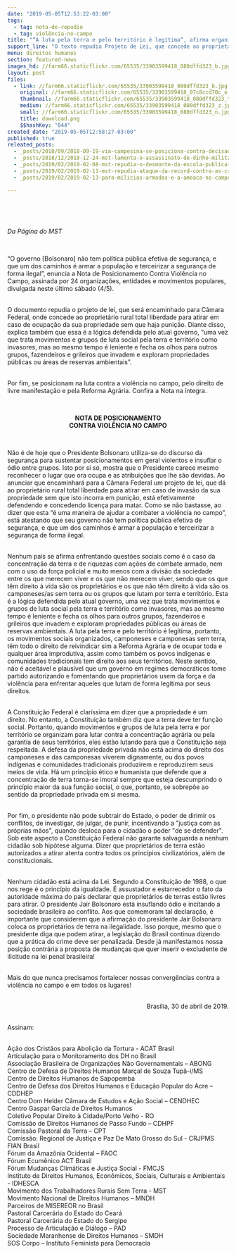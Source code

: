 ```yaml
---
date: "2019-05-05T12:53:22-03:00"
tags:
  - tag: nota-de-repudio
  - tag: violência-no-campo
title: "“A luta pela terra e pelo território é legítima”, afirma organizações populares em Nota Pública"
support_line: "O texto repudia Projeto de Lei, que concede ao proprietário rural total liberdade para atirar contra as ocupações terra"
menu: direitos humanos
section: featured-news
images_hd: //farm66.staticflickr.com/65535/33903599418_080dffd323_b.jpg
layout: post
files:
  - link: //farm66.staticflickr.com/65535/33903599418_080dffd323_b.jpg
    original: //farm66.staticflickr.com/65535/33903599418_07c8ccd70c_o.png
    thumbnail: //farm66.staticflickr.com/65535/33903599418_080dffd323_t.jpg
    medium: //farm66.staticflickr.com/65535/33903599418_080dffd323_z.jpg
    small: //farm66.staticflickr.com/65535/33903599418_080dffd323_n.jpg
    title: download.png
    $$hashKey: "044"
created_date: "2019-05-05T12:58:27-03:00"
published: true
releated_posts:
  - _posts/2018/09/2018-09-19-via-campesina-se-posiciona-contra-decisao-que-estende-prazo-para-votacao-da-carta-de-direitos-camponeses-na-onu.md
  - _posts/2018/12/2018-12-24-mst-lamenta-o-assassinato-de-dinho-militante-da-unegro.md
  - _posts/2019/02/2019-02-08-mst-repudia-o-desmonte-da-escola-publica-de-saude.md
  - _posts/2019/02/2019-02-11-mst-repudia-ataque-da-record-contra-as-criancas-sem-terrinha.md
  - _posts/2019/02/2019-02-13-para-milicias-armadas-e-a-ameaca-no-campo.md

---
```

<p>&nbsp;</p>

<p>&nbsp;</p>

<p><em>Da P&aacute;gina do MST</em></p>

<p>&nbsp;</p>

<p>&ldquo;O governo [Bolsonaro] n&atilde;o tem pol&iacute;tica p&uacute;blica efetiva de seguran&ccedil;a, e que um dos caminhos &eacute; armar a popula&ccedil;&atilde;o e terceirizar a seguran&ccedil;a de forma ilegal&rdquo;, enuncia a Nota de Posicionamento Contra Viol&ecirc;ncia no Campo, assinada por 24 organiza&ccedil;&otilde;es, entidades e movimentos populares, divulgada neste &uacute;ltimo s&aacute;bado (4/5).</p>

<p><br />
O documento repudia o projeto de lei, que ser&aacute; encaminhado para C&acirc;mara Federal, onde concede ao propriet&aacute;rio rural total liberdade para atirar em caso de ocupa&ccedil;&atilde;o da sua propriedade sem que haja puni&ccedil;&atilde;o. Diante disso, explica tamb&eacute;m que essa &eacute; a l&oacute;gica defendida pelo atual governo, &ldquo;uma vez que trata movimentos e grupos de luta social pela terra e territ&oacute;rio como invasores, mas ao mesmo tempo &eacute; leniente e fecha os olhos para outros grupos, fazendeiros e grileiros que invadem e exploram propriedades p&uacute;blicas ou &aacute;reas de reservas ambientais&rdquo;.</p>

<p><br />
Por fim, se posicionam na luta contra a viol&ecirc;ncia no campo, pelo direito de livre manifesta&ccedil;&atilde;o e pela Reforma Agr&aacute;ria. Confira a Nota na &iacute;ntegra.&nbsp;</p>

<p>&nbsp;</p>

<p style="text-align: center;"><strong>NOTA DE POSICIONAMENTO<br />
CONTRA VIOL&Ecirc;NCIA NO CAMPO</strong></p>

<p>&nbsp;</p>

<p>N&atilde;o &eacute; de hoje que o Presidente Bolsonaro utiliza-se do discurso da seguran&ccedil;a para sustentar posicionamentos em geral violentos e insuflar o &oacute;dio entre grupos. Isto por si s&oacute;, mostra que o Presidente carece mesmo reconhecer o lugar que ora ocupa e as atribui&ccedil;&otilde;es que lhe s&atilde;o devidas. Ao anunciar que encaminhar&aacute; para a C&acirc;mara Federal um projeto de lei, que d&aacute; ao propriet&aacute;rio rural total liberdade para atirar em caso de invas&atilde;o da sua propriedade sem que isto incorra em puni&ccedil;&atilde;o, est&aacute; efetivamente defendendo e concedendo licen&ccedil;a para matar. Como se n&atilde;o bastasse, ao dizer que esta &ldquo;&eacute; uma maneira de ajudar a combater a viol&ecirc;ncia no campo&rdquo;, est&aacute; atestando que seu governo n&atilde;o tem pol&iacute;tica p&uacute;blica efetiva de seguran&ccedil;a, e que um dos caminhos &eacute; armar a popula&ccedil;&atilde;o e terceirizar a seguran&ccedil;a de forma ilegal.</p>

<p><br />
Nenhum pa&iacute;s se afirma enfrentando quest&otilde;es sociais como &eacute; o caso da concentra&ccedil;&atilde;o da terra e de riquezas com a&ccedil;&otilde;es de combate armado, nem com o uso da for&ccedil;a policial e muito menos com a divis&atilde;o da sociedade entre os que merecem viver e os que n&atilde;o merecem viver, sendo que os que t&ecirc;m direito &agrave; vida s&atilde;o os propriet&aacute;rios e os que n&atilde;o t&ecirc;m direito &agrave; vida s&atilde;o os camponeses/as sem terra ou os grupos que lutam por terra e territ&oacute;rio. Esta &eacute; a l&oacute;gica defendida pelo atual governo, uma vez que trata movimentos e grupos de luta social pela terra e territ&oacute;rio como invasores, mas ao mesmo tempo &eacute; leniente e fecha os olhos para outros grupos, fazendeiros e grileiros que invadem e exploram propriedades p&uacute;blicas ou &aacute;reas de reservas ambientais. A luta pela terra e pelo territ&oacute;rio &eacute; leg&iacute;tima, portanto, os movimentos sociais organizados, camponeses e camponesas sem terra, t&ecirc;m todo o direito de reivindicar sim a Reforma Agr&aacute;ria e de ocupar toda e qualquer &aacute;rea improdutiva, assim como tamb&eacute;m os povos ind&iacute;genas e comunidades tradicionais tem direito aos seus territ&oacute;rios. Neste sentido, n&atilde;o &eacute; aceit&aacute;vel e plaus&iacute;vel que um governo em regimes democr&aacute;ticos tome partido autorizando e fomentando que propriet&aacute;rios usem da for&ccedil;a e da viol&ecirc;ncia para enfrentar aqueles que lutam de forma leg&iacute;tima por seus direitos.</p>

<p><br />
A Constitui&ccedil;&atilde;o Federal &eacute; clar&iacute;ssima em dizer que a propriedade &eacute; um direito. No entanto, a Constitui&ccedil;&atilde;o tamb&eacute;m diz que a terra deve ter fun&ccedil;&atilde;o social. Portanto, quando movimentos e grupos de luta pela terra e por territ&oacute;rio se organizam para lutar contra a concentra&ccedil;&atilde;o agr&aacute;ria ou pela garantia de seus territ&oacute;rios, eles est&atilde;o lutando para que a Constitui&ccedil;&atilde;o seja respeitada. A defesa da propriedade privada n&atilde;o est&aacute; acima do direito dos camponeses e das camponesas viverem dignamente, ou dos povos ind&iacute;genas e comunidades tradicionais produzirem e reproduzirem seus meios de vida. H&aacute; um princ&iacute;pio &eacute;tico e humanista que defende que a concentra&ccedil;&atilde;o de terra torna-se imoral sempre que esteja descumprindo o princ&iacute;pio maior da sua fun&ccedil;&atilde;o social, o que, portanto, se sobrep&otilde;e ao sentido da propriedade privada em si mesma.</p>

<p><br />
Por fim, o presidente n&atilde;o pode subtrair do Estado, o poder de dirimir os conflitos, de investigar, de julgar, de punir, incentivando a &quot;justi&ccedil;a com as pr&oacute;prias m&atilde;os&quot;, quando desloca para o cidad&atilde;o o poder &quot;de se defender&quot;. Sob este aspecto a Constitui&ccedil;&atilde;o Federal n&atilde;o garante salvaguarda a nenhum cidad&atilde;o sob hip&oacute;tese alguma. Dizer que propriet&aacute;rios de terra est&atilde;o autorizados a atirar atenta contra todos os princ&iacute;pios civilizat&oacute;rios, al&eacute;m de constitucionais.</p>

<p><br />
Nenhum cidad&atilde;o est&aacute; acima da Lei. Segundo a Constitui&ccedil;&atilde;o de 1988, o que nos rege &eacute; o princ&iacute;pio da igualdade. &Eacute; assustador e estarrecedor o fato da autoridade m&aacute;xima do pa&iacute;s declarar que propriet&aacute;rios de terras est&atilde;o livres para atirar. O presidente Jair Bolsonaro est&aacute; insuflando &oacute;dio e incitando a sociedade brasileira ao conflito. Aos que comemoram tal declara&ccedil;&atilde;o, &eacute; importante que considerem que a afirma&ccedil;&atilde;o do presidente Jair Bolsonaro coloca os propriet&aacute;rios de terra na ilegalidade. Isso porque, mesmo que o presidente diga que podem atirar, a legisla&ccedil;&atilde;o do Brasil continua dizendo que a pr&aacute;tica do crime deve ser penalizada. Desde j&aacute; manifestamos nossa posi&ccedil;&atilde;o contr&aacute;ria a proposta de mudan&ccedil;as que quer inserir o excludente de ilicitude na lei penal brasileira!</p>

<p><br />
Mais do que nunca precisamos fortalecer nossas converg&ecirc;ncias contra a viol&ecirc;ncia no campo e em todos os lugares!&nbsp;</p>

<p style="text-align: right;"><br />
Bras&iacute;lia, 30 de abril de 2019.</p>

<p><br />
Assinam:</p>

<p><br />
A&ccedil;&atilde;o dos Crist&atilde;os para Aboli&ccedil;&atilde;o da Tortura - ACAT Brasil<br />
Articula&ccedil;&atilde;o para o Monitoramento dos DH no Brasil<br />
Associa&ccedil;&atilde;o Brasileira de Organiza&ccedil;&otilde;es N&atilde;o Governamentais &ndash; ABONG<br />
Centro de Defesa de Direitos Humanos Mar&ccedil;al de Souza Tup&atilde;-i/MS<br />
Centro de Direitos Humanos de Sapopemba<br />
Centro de Defesa dos Direitos Humanos e Educa&ccedil;&atilde;o Popular do Acre &ndash; CDDHEP<br />
Centro Dom Helder C&acirc;mara de Estudos e A&ccedil;&atilde;o Social &ndash; CENDHEC<br />
Centro Gaspar Garcia de Direitos Humanos<br />
Coletivo Popular Direito &agrave; Cidade/Porto Velho - RO<br />
Comiss&atilde;o de Direitos Humanos de Passo Fundo &ndash; CDHPF<br />
Comiss&atilde;o Pastoral da Terra &ndash; CPT<br />
Comiss&atilde;o: Regional de Justi&ccedil;a e Paz De Mato Grosso do Sul - CRJPMS<br />
FIAN Brasil<br />
F&oacute;rum da Amaz&ocirc;nia Ocidental &ndash; FAOC<br />
F&oacute;rum Ecum&ecirc;nico ACT Brasil<br />
F&oacute;rum Mudan&ccedil;as Clim&aacute;ticas e Justi&ccedil;a Social - FMCJS<br />
Instituto de Direitos Humanos, Econ&ocirc;micos, Sociais, Culturais e Ambientais - IDHESCA<br />
Movimento dos Trabalhadores Rurais Sem Terra - MST<br />
Movimento Nacional de Direitos Humanos &ndash; MNDH<br />
Parceiros de MISEREOR no Brasil<br />
Pastoral Carcer&aacute;ria do Estado do Cear&aacute;<br />
Pastoral Carcer&aacute;ria do Estado do Sergipe<br />
Processo de Articula&ccedil;&atilde;o e Di&aacute;logo &ndash; PAD<br />
Sociedade Maranhense de Direitos Humanos &ndash; SMDH<br />
SOS Corpo &ndash; Instituto Feminista para Democracia</p>

<p>&nbsp;</p>
